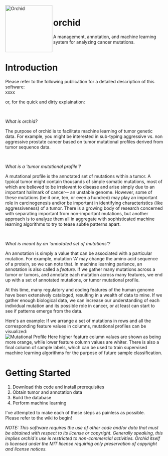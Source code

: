 <img src="http://wittelab.ucsf.edu/images/orchid.png" alt="Orchid" height=150px; align="left">

# orchid
A management, annotation, and machine learning system for analyzing cancer mutations.  
<br/>  
  
# Introduction

Please refer to the following publication for a detailed description of this software:  
xxxx

or, for the quick and dirty explaination:  
  
<br />  


_What is orchid?_ 
  
The purpose of orchid is to facilitate machine learning of tumor genetic data. For example, you might be interested in sub-typing aggressive vs. non aggressive prostate cancer based on tumor mutational profiles derived from tumor sequence data.
  
<br />  

_What is a 'tumor mutational profile'?_
  
A mutational profile is the annotated set of mutations within a tumor. A typical tumor might contain thousands of simple somatic mutations, most of which are believed to be irrelevant to disease and arise simply due to an important hallmark of cancer-- an unstable genome. However, some of these mutations (be it one, ten, or even a hundred) may play an important role in carcinogenesis and/or be important in identifying characteristics (like aggressiveness) of a tumor. There is a growing body of research concerned with separating important from non-important mutations, but another approach is to analyze them all in aggregate with sophisticated machine learning algorithms to try to tease subtle patterns apart. 

<br />  


_What is meant by an 'annotated set of mutations'?_
  
An annotation is simply a value that can be associated with a particular mutation. For example, mutation 'A' may change the amino acid sequence of a protein, so we can note that. In machine learning parlance, an annotation is also called a _feature_. If we gather many mutations across a tumor or tumors, and annotate each mutation across many features, we end up with a set of annotated mutations, or tumor mutational profile.

At this time, many regulatory and coding features of the human genome have been extensively cataloged, resulting in a wealth of data to mine. If we gather enough biological data, we can increase our understanding of each individual mutation and its possible role in cancer, or at least can start to see if patterns emerge from the data. 

Here's an example: If we arrange a set of mutations in rows and all the corresponding feature values in columns, mutational profiles can be visualized:  
![Mutational Profile](http://wittelab.ucsf.edu/images/mutational_profile.png)
Here higher feature column values are shown as being more orange, while lower feature column values are whiter. There is also a final column of sample labels, which can be used to train supervised machine learning algorithms for the purpose of future sample classification.


# Getting Started
1. Download this code and install prerequisites  
2. Obtain tumor and annotation data
3. Build the database
4. Perform machine learning

I've attempted to make each of these steps as painless as possible.  
Please refer to the wiki to begin! 


_NOTE:_
_This software requires the use of other code and/or data that must be obtained with respect to its license or copyright. Generally speaking, this implies orchid's use is restricted to non-commercial activities. Orchid itself is licensed under the MIT license requiring only preservation of copyright and license notices._

